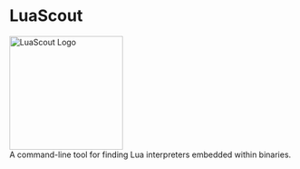 # LuaScout
<img src="lua_scout.jpg" alt="LuaScout Logo" width="200"/><br/>
A command-line tool for finding Lua interpreters embedded within binaries.
